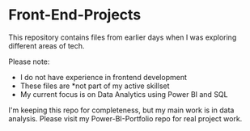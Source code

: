 # Front-End-Projects
This repository contains files from earlier days when I was exploring different areas of tech.

Please note:
- I do not have experience in frontend development
- These files are *not part of my active skillset
- My current focus is on Data Analytics using Power BI and SQL

I'm keeping this repo for completeness, but my main work is in data analysis.
Please visit my Power-BI-Portfolio repo for real project work.
